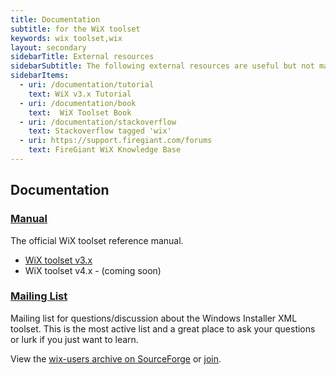 ```yaml
---
title: Documentation
subtitle: for the WiX toolset
keywords: wix toolset,wix
layout: secondary
sidebarTitle: External resources
sidebarSubtitle: The following external resources are useful but not managed by the WiX community:
sidebarItems:
  - uri: /documentation/tutorial
    text: WiX v3.x Tutorial
  - uri: /documentation/book
    text:  WiX Toolset Book
  - uri: /documentation/stackoverflow
    text: Stackoverflow tagged 'wix'
  - uri: https://support.firegiant.com/forums
    text: FireGiant WiX Knowledge Base
---
```


## Documentation

### [Manual][v3]

The official WiX toolset reference manual.

* [WiX toolset v3.x][v3]
* WiX toolset v4.x - (coming soon)

### [Mailing List](/documentation/mailinglist/)

Mailing list for questions/discussion about the Windows Installer XML toolset. This is the most active list and a great place to ask your questions or lurk if you just want to learn.

View the [wix-users archive on SourceForge](http://sourceforge.net/mailarchive/forum.php?forum_name=wix-users) or [join](mailto:wix-users-request@lists.sourceforge.net?subject=subscribe).

[v3]: /documentation/manual/v3/